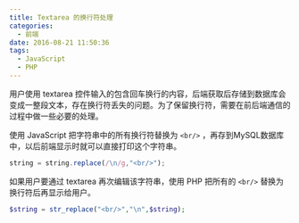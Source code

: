 ```yaml
---
title: Textarea 的换行符处理
categories:
  - 前端
date: 2016-08-21 11:50:36
tags:
  - JavaScript
  - PHP
---
```


用户使用 textarea 控件输入的包含回车换行的内容，后端获取后存储到数据库会变成一整段文本，存在换行符丢失的问题。为了保留换行符，需要在前后端通信的过程中做一些必要的处理。

<!-- more -->

使用 JavaScript 把字符串中的所有换行符替换为 `<br/>` ，再存到MySQL数据库中，以后前端显示时就可以直接打印这个字符串。

``` js
string = string.replace(/\n/g,"<br/>");
```

如果用户要通过 textarea 再次编辑该字符串，使用 PHP 把所有的 `<br/>` 替换为换行符后再显示给用户。

``` php
$string = str_replace("<br/>","\n",$string);
```